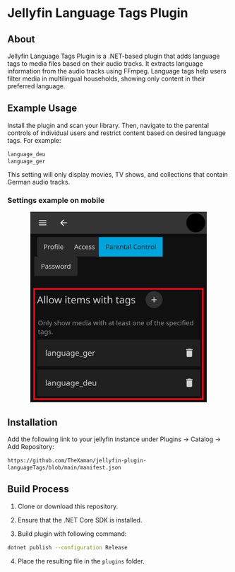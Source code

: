 # Jellyfin Language Tags Plugin

## About
Jellyfin Language Tags Plugin is a .NET-based plugin that adds language tags to media files based on their audio tracks. It extracts language information from the audio tracks using FFmpeg. Language tags help users filter media in multilingual households, showing only content in their preferred language.

## Example Usage
Install the plugin and scan your library. Then, navigate to the parental controls of individual users and restrict content based on desired language tags. For example:
```
language_deu
language_ger
```
This setting will only display movies, TV shows, and collections that contain German audio tracks.

### Settings example on mobile
<p align="center">
  <img src="Images/example_on_mobile_small.png" alt="Example" width="400">
</p>

## Installation
Add the following link to your jellyfin instance under Plugins -> Catalog -> Add Repository:
```
https://github.com/TheXaman/jellyfin-plugin-languageTags/blob/main/manifest.json
```

## Build Process

1. Clone or download this repository.

2. Ensure that the .NET Core SDK is installed.

3. Build plugin with following command:

```sh
dotnet publish --configuration Release
```

4. Place the resulting file in the `plugins` folder.
